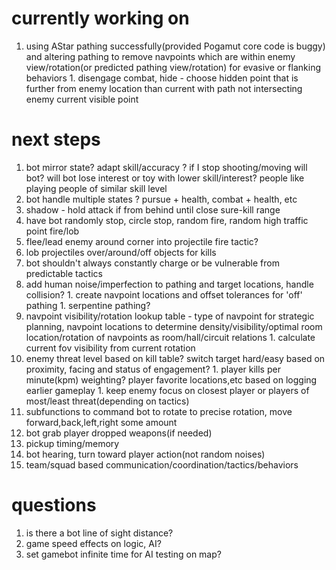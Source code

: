 

# currently working on #

  1. using AStar pathing successfully(provided Pogamut core code is buggy) and altering pathing to remove navpoints which are within enemy view/rotation(or predicted pathing view/rotation) for evasive or flanking behaviors
    1. disengage combat, hide - choose hidden point that is further from enemy location than current with path not intersecting enemy current visible point

# next steps #

  1. bot mirror state? adapt skill/accuracy ?  if I stop shooting/moving will bot?  will bot lose interest or toy with lower skill/interest?  people like playing people of similar skill level
  1. bot handle multiple states ? pursue + health, combat + health, etc
  1. shadow - hold attack if from behind until close sure-kill range
  1. have bot randomly stop, circle stop, random fire, random high traffic point fire/lob
  1. flee/lead enemy around corner into projectile fire tactic?
  1. lob projectiles over/around/off objects for kills
  1. bot shouldn't always constantly charge or be vulnerable from predictable tactics
  1. add human noise/imperfection to pathing and target locations, handle collision?
    1. create navpoint locations and offset tolerances for 'off' pathing
    1. serpentine pathing?
  1. navpoint visibility/rotation lookup table - type of navpoint for strategic planning, navpoint locations to determine density/visibility/optimal room location/rotation of navpoints as room/hall/circuit relations
    1. calculate current fov visibility from current rotation
  1. enemy threat level based on kill table?  switch target hard/easy based on proximity, facing and status of engagement?
    1. player kills per minute(kpm) weighting? player favorite locations,etc based on logging earlier gameplay
    1. keep enemy focus on closest player or players of most/least threat(depending on tactics)
  1. subfunctions to command bot to rotate to precise rotation, move forward,back,left,right some amount
  1. bot grab player dropped weapons(if needed)
  1. pickup timing/memory
  1. bot hearing, turn toward player action(not random noises)
  1. team/squad based communication/coordination/tactics/behaviors

# questions #

  1. is there a bot line of sight distance?
  1. game speed effects on logic, AI?
  1. set gamebot infinite time for AI testing on map?